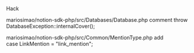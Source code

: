 Hack

mariosimao/notion-sdk-php/src/Databases/Database.php
comment   throw DatabaseException::internalCover();

mariosimao/notion-sdk-php/src/Common/MentionType.php
add  
case LinkMention = "link_mention";